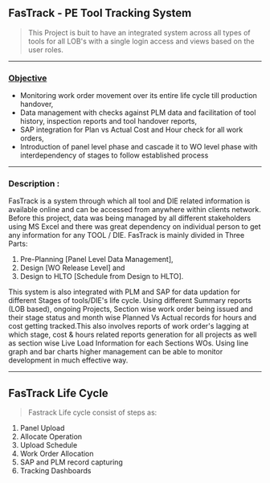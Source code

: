 ## FasTrack - PE Tool Tracking System

> This Project is buit to have an integrated system across all types of tools for all LOB's with a single login access and views based on the user roles.
***
### <u>Objective</u>
 * Monitoring work order movement over its entire life cycle till production handover,
 * Data management with checks against PLM data and facilitation of tool history, inspection reports and tool handover reports,
 * SAP integration for Plan vs Actual Cost and Hour check for all work orders,
 * Introduction of panel level phase and cascade it to WO level phase with interdependency of stages  to follow established process 
***
### Description :
FasTrack is a system through which all tool and DIE related information is available online and can be accessed from anywhere within clients network.
Before this project, data was being managed by all different stakeholders using MS Excel and there was great dependency on individual person to get any information for any TOOL / DIE.
FasTrack is mainly  divided in Three Parts:
 1. Pre-Planning [Panel Level Data Management], 
 2. Design [WO Release Level] and 
 3. Design to HLTO [Schedule from Design to HLTO]. 

This system is also integrated with PLM and SAP for data updation for different Stages of tools/DIE's life cycle.
Using different Summary reports (LOB based), ongoing Projects, Section wise work order being issued and their stage status and month wise 
Planned Vs Actual records for hours and cost getting tracked.This also involves reports of work order's lagging at which stage, cost & hours related reports generation for all projects as well as section wise Live Load Information for each Sections WOs.
Using line graph and bar charts higher management can be able to monitor development in much effective way.
 
***
## FasTrack Life Cycle
> Fastrack Life cycle consist of steps as:
1. Panel Upload
2. Allocate Operation
3. Upload Schedule
4. Work Order Allocation
5. SAP and PLM record capturing
6. Tracking Dashboards


